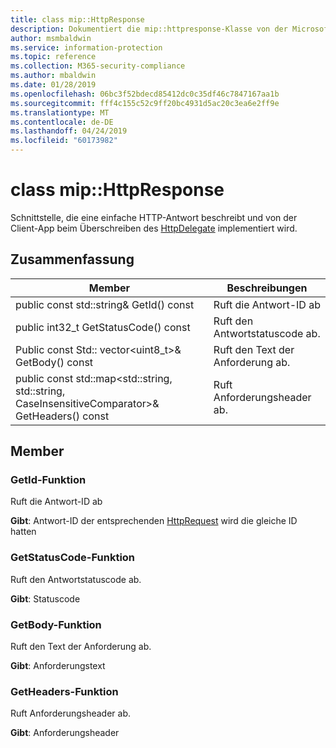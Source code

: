 ```yaml
---
title: class mip::HttpResponse
description: Dokumentiert die mip::httpresponse-Klasse von der Microsoft Information Protection (MIP) SDK.
author: msmbaldwin
ms.service: information-protection
ms.topic: reference
ms.collection: M365-security-compliance
ms.author: mbaldwin
ms.date: 01/28/2019
ms.openlocfilehash: 06bc3f52bdecd85412dc0c35df46c7847167aa1b
ms.sourcegitcommit: fff4c155c52c9ff20bc4931d5ac20c3ea6e2ff9e
ms.translationtype: MT
ms.contentlocale: de-DE
ms.lasthandoff: 04/24/2019
ms.locfileid: "60173982"
---
```

# <a name="class-miphttpresponse"></a>class mip::HttpResponse 
Schnittstelle, die eine einfache HTTP-Antwort beschreibt und von der Client-App beim Überschreiben des [HttpDelegate](class_mip_httpdelegate.md) implementiert wird.
  
## <a name="summary"></a>Zusammenfassung
 Member                        | Beschreibungen                                
--------------------------------|---------------------------------------------
public const std::string& GetId() const  |  Ruft die Antwort-ID ab
public int32_t GetStatusCode() const  |  Ruft den Antwortstatuscode ab.
Public const Std:: vector\<uint8_t\>& GetBody() const  |  Ruft den Text der Anforderung ab.
public const std::map\<std::string, std::string, CaseInsensitiveComparator\>& GetHeaders() const  |  Ruft Anforderungsheader ab.
  
## <a name="members"></a>Member
  
### <a name="getid-function"></a>GetId-Funktion
Ruft die Antwort-ID ab

  
**Gibt**: Antwort-ID der entsprechenden [HttpRequest](class_mip_httprequest.md) wird die gleiche ID hatten
  
### <a name="getstatuscode-function"></a>GetStatusCode-Funktion
Ruft den Antwortstatuscode ab.

  
**Gibt**: Statuscode
  
### <a name="getbody-function"></a>GetBody-Funktion
Ruft den Text der Anforderung ab.

  
**Gibt**: Anforderungstext
  
### <a name="getheaders-function"></a>GetHeaders-Funktion
Ruft Anforderungsheader ab.

  
**Gibt**: Anforderungsheader
